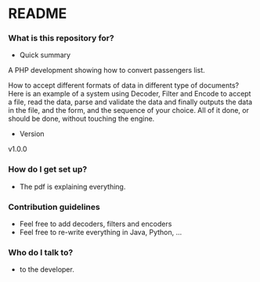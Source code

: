 # README #

### What is this repository for? ###

* Quick summary

A PHP development showing how to convert passengers list.

How to accept different formats of data in different type of documents? Here is an example of a system using Decoder, Filter and Encode to accept a file, read the data, parse and validate the data and finally outputs the data in the file, and the form, and the sequence of your choice. All of it done, or should be done, without touching the engine.

* Version

v1.0.0

### How do I get set up? ###

* The pdf is explaining everything.

### Contribution guidelines ###

* Feel free to add decoders, filters and encoders
* Feel free to re-write everything in Java, Python, ...

### Who do I talk to? ###

* to the developer.
